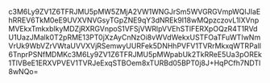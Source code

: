 c3M6Ly9ZV1Z6TFRJMU5pMW5ZMjA2VW1WNGJrSm5WVGRGVmpWQlJIaEhRREV6TkM0eE9UVXVNVGsyTGpZNE9qY3dNREk9I18wMQpzczovL1lXVnpMVEkxTmkxblkyMDZjRXRGVnpoS1VFSjVWRlpVVEhSTlFERXpOQzR4T1RVdU1UazJMalk0T2pRME13PT0jXzAyCnNzOi8vWVdWekxUSTFOaTFuWTIwNmVrUk9WbVZrVWtaUVVXVjRSemwyUURFek5DNHhPVFV1TVRrMkxqWTRPall6TnprPSNfMDMKc3M6Ly9ZV1Z6TFRJMU5pMWpabUk2TkRReE5Ua3pOREk1TlVBeE1ERXVPVEV1TVRJeExqSTBOem8xTURBd05BPT0j8J+HqPCfh7NDTl8wNQo=